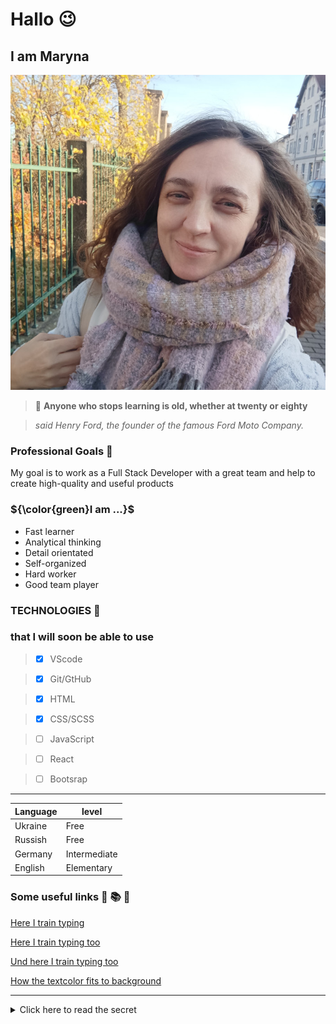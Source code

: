 # Hallo :wink:

## I am Maryna

![Das bin ich](jch.jpg)

> :speech_balloon: **Anyone who stops learning is old, whether at twenty or eighty**

> _said Henry Ford, the founder of the famous Ford Moto Company._

### Professional Goals :rocket:

My goal is to work as a Full Stack Developer with a great team and help to create high-quality and useful products

### ${\color{green}I am ...}$

- Fast learner
- Analytical thinking
- Detail orientated
- Self-organized
- Hard worker
- Good team player

### TECHNOLOGIES :briefcase:

### that I will soon be able to use

> - [x] VScode

> - [x] Git/GtHub

> - [x] HTML

> - [x] CSS/SCSS

> - [ ] JavaScript

> - [ ] React

> - [ ] Bootsrap

---

| Language | level        |
| -------- | ------------ |
| Ukraine  | Free         |
| Russish  | Free         |
| Germany  | Intermediate |
| English  | Elementary   |

### Some useful links :link: :books: :memo:

[Here I train typing](https://www.ratatype.de/)

[Here I train typing too](https://www.typingtest.com)

[Und here I train typing too](https://blindtyping.com)

[How the textcolor fits to background](https://coolors.co/contrast-checker/a7ecb7-121518)

---

<details>
 <summary> Click here to read the secret</summary>
You are a goot person
</details>
